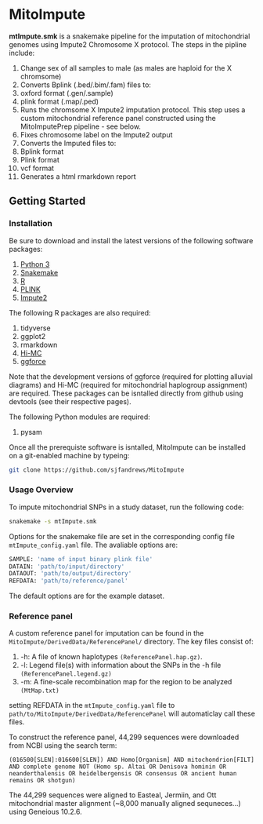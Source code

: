 # MitoImpute
**mtImpute.smk** is a snakemake pipeline for the imputation of mitochondrial genomes using Impute2 Chromosome X protocol. The steps in the pipline include:
1. Change sex of all samples to male (as males are haploid for the X chromsome)
2. Converts Bplink (.bed/.bim/.fam) files to:
  3. oxford format (.gen/.sample)
  4. plink format (.map/.ped)
3. Runs the chromsome X Impute2 imputation protocol. This step uses a custom mitochondrial reference panel constructed using the MitoImputePrep pipeline - see below.
4. Fixes chromosome label on the Impute2 output
5. Converts the Imputed files to:
  6. Bplink format
  7. Plink format
  8. vcf format
6. Generates a html rmarkdown report

## Getting Started
### Installation
Be sure to download and install the latest versions of the following software packages:
1. [Python 3](https://www.python.org/downloads/)
2. [Snakemake](https://snakemake.readthedocs.io/en/stable/getting_started/installation.html)
3. [R](https://cran.r-project.org/)
4. [PLINK](https://www.cog-genomics.org/plink2)
5. [Impute2](https://mathgen.stats.ox.ac.uk/impute/impute_v2.html#download)

The following R packages are also required:
1. tidyverse
2. ggplot2
3. rmarkdown
4. [Hi-MC](https://github.com/vserch/himc)
5. [ggforce](https://github.com/thomasp85/ggforce)

Note that the development versions of ggforce (required for plotting alluvial diagrams) and Hi-MC (required for mitochondrial haplogroup assignment) are required. These packages can be isntalled directly from github using devtools (see their respective pages).

The following Python modules are required:
1. pysam

Once all the prerequiste software is isntalled, MitoImpute can be installed on a git-enabled machine by typeing:

```bash
git clone https://github.com/sjfandrews/MitoImpute
```

### Usage Overview
To impute mitochondrial SNPs in a study dataset, run the following code:

```bash
snakemake -s mtImpute.smk
```

Options for the snakemake file are set in the corresponding config file ```mtImpute_config.yaml``` file. The avaliable options are:

```bash
SAMPLE: 'name of input binary plink file'
DATAIN: 'path/to/input/directory'
DATAOUT: 'path/to/output/directory'
REFDATA: 'path/to/reference/panel'
```

The default options are for the example dataset.

### Reference panel
A custom reference panel for imputation can be found in the ```MitoImpute/DerivedData/ReferencePanel/``` directory. The key files consist of:
1. -h: A file of known haplotypes ```(ReferencePanel.hap.gz)```.
2. -l: Legend file(s) with information about the SNPs in the -h file ```(ReferencePanel.legend.gz)```
3. -m: A fine-scale recombination map for the region to be analyzed ```(MtMap.txt)```

setting REFDATA in the ```mtImpute_config.yaml``` file to ```path/to/MitoImpute/DerivedData/ReferencePanel``` will automaticlay call these files.

To construct the reference panel, 44,299 sequences were downloaded from NCBI using the search term:

```(016500[SLEN]:016600[SLEN]) AND Homo[Organism] AND mitochondrion[FILT] AND complete genome NOT (Homo sp. Altai OR Denisova hominin OR neanderthalensis OR heidelbergensis OR consensus OR ancient human remains OR shotgun)```

The 44,299 sequences were aligned to Easteal, Jermiin, and Ott mitochondrial master alignment (~8,000 manually aligned sequneces...) using Geneious 10.2.6.
